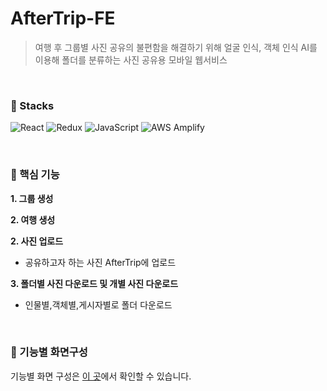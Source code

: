 # AfterTrip-FE
>여행 후 그룹별 사진 공유의 불편함을 해결하기 위해 얼굴 인식, 객체 인식 AI를 이용해 폴더를 분류하는 사진 공유용 모바일 웹서비스

<br />

### 📌 Stacks
<img alt="React" src="https://img.shields.io/badge/React-61DAFB.svg?&style=for-the-badge&logo=React&logoColor=black"/></a>
<img alt="Redux" src="https://img.shields.io/badge/Redux-764ABC.svg?&style=for-the-badge&logo=Redux&logoColor=white"/></a>
<img alt="JavaScript" src="https://img.shields.io/badge/JavaScript-F7DF1E.svg?&style=for-the-badge&logo=JavaScript&logoColor=black"/></a>
<img alt="AWS Amplify" src="https://img.shields.io/badge/AWS Amplify-FF9900.svg?&style=for-the-badge&logo=awsamplify&logoColor=white"/></a>

<br />

### 📌 핵심 기능

**1. 그룹 생성** 

**2. 여행 생성**

**2. 사진 업로드**  
- 공유하고자 하는 사진 AfterTrip에 업로드
  
**3. 폴더별 사진 다운로드 및 개별 사진 다운로드**
- 인물별,객체별,게시자별로 폴더 다운로드

<br />

### 📌 기능별 화면구성
기능별 화면 구성은 [이 곳](https://github.com/JeongHyoYeon)에서 확인할 수 있습니다.




